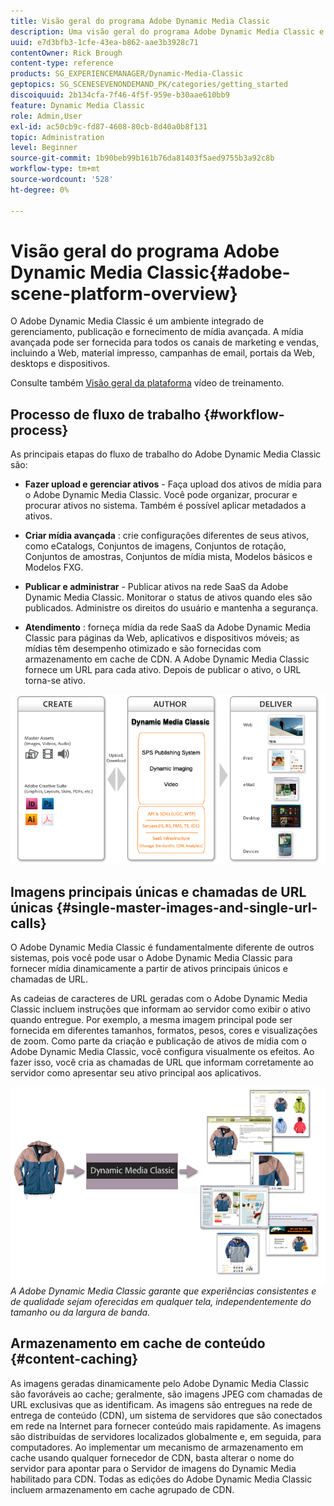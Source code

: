 ```yaml
---
title: Visão geral do programa Adobe Dynamic Media Classic
description: Uma visão geral do programa Adobe Dynamic Media Classic e de todo o processo de fluxo de trabalho.
uuid: e7d3bfb3-1cfe-43ea-b862-aae3b3928c71
contentOwner: Rick Brough
content-type: reference
products: SG_EXPERIENCEMANAGER/Dynamic-Media-Classic
geptopics: SG_SCENESEVENONDEMAND_PK/categories/getting_started
discoiquuid: 2b134cfa-7f46-4f5f-959e-b30aae610bb9
feature: Dynamic Media Classic
role: Admin,User
exl-id: ac50cb9c-fd87-4608-80cb-8d40a0b8f131
topic: Administration
level: Beginner
source-git-commit: 1b90beb99b161b76da81403f5aed9755b3a92c8b
workflow-type: tm+mt
source-wordcount: '528'
ht-degree: 0%

---
```


# Visão geral do programa Adobe Dynamic Media Classic{#adobe-scene-platform-overview}

O Adobe Dynamic Media Classic é um ambiente integrado de gerenciamento, publicação e fornecimento de mídia avançada. A mídia avançada pode ser fornecida para todos os canais de marketing e vendas, incluindo a Web, material impresso, campanhas de email, portais da Web, desktops e dispositivos.

Consulte também [Visão geral da plataforma](https://s7d5.scene7.com/s7viewers/html5/VideoViewer.html?videoserverurl=https://s7d5.scene7.com/is/content/&amp;emailurl=https://s7d5.scene7.com/s7/emailFriend&amp;serverUrl=https://s7d5.scene7.com/is/image/&amp;config=Scene7SharedAssets/Universal_HTML5_Video&amp;contenturl=https://s7d5.scene7.com/skins/&amp;asset=S7tutorials/572_Platform%20Overview_converted%20renamed_Getting%20Started-AVS) vídeo de treinamento.

## Processo de fluxo de trabalho {#workflow-process}

As principais etapas do fluxo de trabalho do Adobe Dynamic Media Classic são:

* **Fazer upload e gerenciar ativos** - Faça upload dos ativos de mídia para o Adobe Dynamic Media Classic. Você pode organizar, procurar e procurar ativos no sistema. Também é possível aplicar metadados a ativos.

* **Criar mídia avançada** : crie configurações diferentes de seus ativos, como eCatalogs, Conjuntos de imagens, Conjuntos de rotação, Conjuntos de amostras, Conjuntos de mídia mista, Modelos básicos e Modelos FXG.

* **Publicar e administrar** - Publicar ativos na rede SaaS da Adobe Dynamic Media Classic. Monitorar o status de ativos quando eles são publicados. Administre os direitos do usuário e mantenha a segurança.

* **Atendimento** : forneça mídia da rede SaaS da Adobe Dynamic Media Classic para páginas da Web, aplicativos e dispositivos móveis; as mídias têm desempenho otimizado e são fornecidas com armazenamento em cache de CDN. A Adobe Dynamic Media Classic fornece um URL para cada ativo. Depois de publicar o ativo, o URL torna-se ativo.

![O processo de fluxo de trabalho Adobe Dynamic Media Classic](/help/using/assets/gs_workflow.png)

## Imagens principais únicas e chamadas de URL únicas {#single-master-images-and-single-url-calls}

O Adobe Dynamic Media Classic é fundamentalmente diferente de outros sistemas, pois você pode usar o Adobe Dynamic Media Classic para fornecer mídia dinamicamente a partir de ativos principais únicos e chamadas de URL.

As cadeias de caracteres de URL geradas com o Adobe Dynamic Media Classic incluem instruções que informam ao servidor como exibir o ativo quando entregue. Por exemplo, a mesma imagem principal pode ser fornecida em diferentes tamanhos, formatos, pesos, cores e visualizações de zoom. Como parte da criação e publicação de ativos de mídia com o Adobe Dynamic Media Classic, você configura visualmente os efeitos. Ao fazer isso, você cria as chamadas de URL que informam corretamente ao servidor como apresentar seu ativo principal aos aplicativos.

![O Adobe Dynamic Media Classic pode fornecer a mesma imagem principal a diferentes mídias em diferentes tamanhos e formatos.](/help/using/assets/gs_dynamic_publishing.png)
*A Adobe Dynamic Media Classic garante que experiências consistentes e de qualidade sejam oferecidas em qualquer tela, independentemente do tamanho ou da largura de banda.*

## Armazenamento em cache de conteúdo {#content-caching}

As imagens geradas dinamicamente pelo Adobe Dynamic Media Classic são favoráveis ao cache; geralmente, são imagens JPEG com chamadas de URL exclusivas que as identificam. As imagens são entregues na rede de entrega de conteúdo (CDN), um sistema de servidores que são conectados em rede na Internet para fornecer conteúdo mais rapidamente. As imagens são distribuídas de servidores localizados globalmente e, em seguida, para computadores. Ao implementar um mecanismo de armazenamento em cache usando qualquer fornecedor de CDN, basta alterar o nome do servidor para apontar para o Servidor de imagens do Dynamic Media habilitado para CDN. Todas as edições do Adobe Dynamic Media Classic incluem armazenamento em cache agrupado de CDN.
